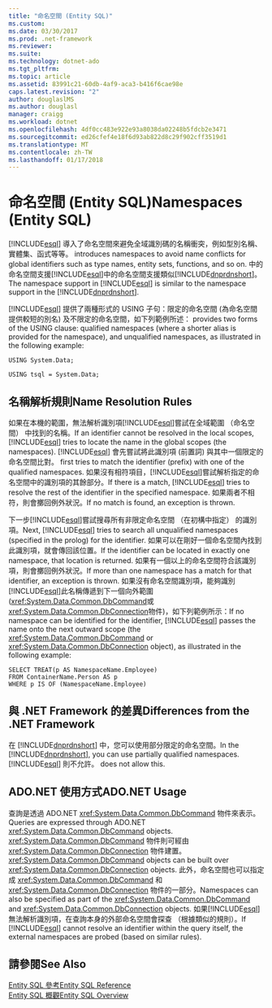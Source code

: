 ```yaml
---
title: "命名空間 (Entity SQL)"
ms.custom: 
ms.date: 03/30/2017
ms.prod: .net-framework
ms.reviewer: 
ms.suite: 
ms.technology: dotnet-ado
ms.tgt_pltfrm: 
ms.topic: article
ms.assetid: 83991c21-60db-4af9-aca3-b416f6cae98e
caps.latest.revision: "2"
author: douglaslMS
ms.author: douglasl
manager: craigg
ms.workload: dotnet
ms.openlocfilehash: 4df0cc483e922e93a8038da02248b5fdcb2e3471
ms.sourcegitcommit: ed26cfef4e18f6d93ab822d8c29f902cff3519d1
ms.translationtype: MT
ms.contentlocale: zh-TW
ms.lasthandoff: 01/17/2018
---
```

# <a name="namespaces-entity-sql"></a><span data-ttu-id="e9936-102">命名空間 (Entity SQL)</span><span class="sxs-lookup"><span data-stu-id="e9936-102">Namespaces (Entity SQL)</span></span>
[!INCLUDE[esql](../../../../../../includes/esql-md.md)]<span data-ttu-id="e9936-103"> 導入了命名空間來避免全域識別碼的名稱衝突，例如型別名稱、實體集、函式等等。</span><span class="sxs-lookup"><span data-stu-id="e9936-103"> introduces namespaces to avoid name conflicts for global identifiers such as type names, entity sets, functions, and so on.</span></span> <span data-ttu-id="e9936-104">中的命名空間支援[!INCLUDE[esql](../../../../../../includes/esql-md.md)]中的命名空間支援類似[!INCLUDE[dnprdnshort](../../../../../../includes/dnprdnshort-md.md)]。</span><span class="sxs-lookup"><span data-stu-id="e9936-104">The namespace support in [!INCLUDE[esql](../../../../../../includes/esql-md.md)] is similar to the namespace support in the [!INCLUDE[dnprdnshort](../../../../../../includes/dnprdnshort-md.md)].</span></span>  
  
 [!INCLUDE[esql](../../../../../../includes/esql-md.md)]<span data-ttu-id="e9936-105"> 提供了兩種形式的 USING 子句：限定的命名空間 (為命名空間提供較短的別名) 及不限定的命名空間，如下列範例所述：</span><span class="sxs-lookup"><span data-stu-id="e9936-105"> provides two forms of the USING clause: qualified namespaces (where a shorter alias is provided for the namespace), and unqualified namespaces, as illustrated in the following example:</span></span>  
  
 `USING System.Data;`  
  
 `USING tsql = System.Data;`  
  
## <a name="name-resolution-rules"></a><span data-ttu-id="e9936-106">名稱解析規則</span><span class="sxs-lookup"><span data-stu-id="e9936-106">Name Resolution Rules</span></span>  
 <span data-ttu-id="e9936-107">如果在本機的範圍，無法解析識別項[!INCLUDE[esql](../../../../../../includes/esql-md.md)]嘗試在全域範圍 （命名空間） 中找到的名稱。</span><span class="sxs-lookup"><span data-stu-id="e9936-107">If an identifier cannot be resolved in the local scopes, [!INCLUDE[esql](../../../../../../includes/esql-md.md)] tries to locate the name in the global scopes (the namespaces).</span></span> [!INCLUDE[esql](../../../../../../includes/esql-md.md)]<span data-ttu-id="e9936-108"> 會先嘗試將此識別項 (前置詞) 與其中一個限定的命名空間比對。</span><span class="sxs-lookup"><span data-stu-id="e9936-108"> first tries to match the identifier (prefix) with one of the qualified namespaces.</span></span> <span data-ttu-id="e9936-109">如果沒有相符項目，[!INCLUDE[esql](../../../../../../includes/esql-md.md)]嘗試解析指定的命名空間中的識別項的其餘部分。</span><span class="sxs-lookup"><span data-stu-id="e9936-109">If there is a match, [!INCLUDE[esql](../../../../../../includes/esql-md.md)] tries to resolve the rest of the identifier in the specified namespace.</span></span> <span data-ttu-id="e9936-110">如果兩者不相符，則會擲回例外狀況。</span><span class="sxs-lookup"><span data-stu-id="e9936-110">If no match is found, an exception is thrown.</span></span>  
  
 <span data-ttu-id="e9936-111">下一步[!INCLUDE[esql](../../../../../../includes/esql-md.md)]嘗試搜尋所有非限定命名空間 （在初構中指定） 的識別項。</span><span class="sxs-lookup"><span data-stu-id="e9936-111">Next, [!INCLUDE[esql](../../../../../../includes/esql-md.md)] tries to search all unqualified namespaces (specified in the prolog) for the identifier.</span></span> <span data-ttu-id="e9936-112">如果可以在剛好一個命名空間內找到此識別項，就會傳回該位置。</span><span class="sxs-lookup"><span data-stu-id="e9936-112">If the identifier can be located in exactly one namespace, that location is returned.</span></span> <span data-ttu-id="e9936-113">如果有一個以上的命名空間符合該識別項，則會擲回例外狀況。</span><span class="sxs-lookup"><span data-stu-id="e9936-113">If more than one namespace has a match for that identifier, an exception is thrown.</span></span> <span data-ttu-id="e9936-114">如果沒有命名空間識別項，能夠識別[!INCLUDE[esql](../../../../../../includes/esql-md.md)]此名稱傳遞到下一個向外範圍 (<xref:System.Data.Common.DbCommand>或<xref:System.Data.Common.DbConnection>物件)，如下列範例所示：</span><span class="sxs-lookup"><span data-stu-id="e9936-114">If no namespace can be identified for the identifier, [!INCLUDE[esql](../../../../../../includes/esql-md.md)] passes the name onto the next outward scope (the <xref:System.Data.Common.DbCommand> or <xref:System.Data.Common.DbConnection> object), as illustrated in the following example:</span></span>  
  
```  
SELECT TREAT(p AS NamespaceName.Employee)  
FROM ContainerName.Person AS p  
WHERE p IS OF (NamespaceName.Employee)  
```  
  
## <a name="differences-from-the-net-framework"></a><span data-ttu-id="e9936-115">與 .NET Framework 的差異</span><span class="sxs-lookup"><span data-stu-id="e9936-115">Differences from the .NET Framework</span></span>  
 <span data-ttu-id="e9936-116">在 [!INCLUDE[dnprdnshort](../../../../../../includes/dnprdnshort-md.md)] 中，您可以使用部分限定的命名空間。</span><span class="sxs-lookup"><span data-stu-id="e9936-116">In the [!INCLUDE[dnprdnshort](../../../../../../includes/dnprdnshort-md.md)], you can use partially qualified namespaces.</span></span> [!INCLUDE[esql](../../../../../../includes/esql-md.md)]<span data-ttu-id="e9936-117"> 則不允許。</span><span class="sxs-lookup"><span data-stu-id="e9936-117"> does not allow this.</span></span>  
  
## <a name="adonet-usage"></a><span data-ttu-id="e9936-118">ADO.NET 使用方式</span><span class="sxs-lookup"><span data-stu-id="e9936-118">ADO.NET Usage</span></span>  
 <span data-ttu-id="e9936-119">查詢是透過 ADO.NET <xref:System.Data.Common.DbCommand> 物件來表示。</span><span class="sxs-lookup"><span data-stu-id="e9936-119">Queries are expressed through ADO.NET <xref:System.Data.Common.DbCommand> objects.</span></span> <span data-ttu-id="e9936-120"><xref:System.Data.Common.DbCommand> 物件則可經由 <xref:System.Data.Common.DbConnection> 物件建置。</span><span class="sxs-lookup"><span data-stu-id="e9936-120"><xref:System.Data.Common.DbCommand> objects can be built over <xref:System.Data.Common.DbConnection> objects.</span></span> <span data-ttu-id="e9936-121">此外，命名空間也可以指定成 <xref:System.Data.Common.DbCommand> 和 <xref:System.Data.Common.DbConnection> 物件的一部分。</span><span class="sxs-lookup"><span data-stu-id="e9936-121">Namespaces can also be specified as part of the <xref:System.Data.Common.DbCommand> and <xref:System.Data.Common.DbConnection> objects.</span></span> <span data-ttu-id="e9936-122">如果[!INCLUDE[esql](../../../../../../includes/esql-md.md)]無法解析識別項，在查詢本身的外部命名空間會探查 （根據類似的規則）。</span><span class="sxs-lookup"><span data-stu-id="e9936-122">If [!INCLUDE[esql](../../../../../../includes/esql-md.md)] cannot resolve an identifier within the query itself, the external namespaces are probed (based on similar rules).</span></span>  
  
## <a name="see-also"></a><span data-ttu-id="e9936-123">請參閱</span><span class="sxs-lookup"><span data-stu-id="e9936-123">See Also</span></span>  
 [<span data-ttu-id="e9936-124">Entity SQL 參考</span><span class="sxs-lookup"><span data-stu-id="e9936-124">Entity SQL Reference</span></span>](../../../../../../docs/framework/data/adonet/ef/language-reference/entity-sql-reference.md)  
 [<span data-ttu-id="e9936-125">Entity SQL 概觀</span><span class="sxs-lookup"><span data-stu-id="e9936-125">Entity SQL Overview</span></span>](../../../../../../docs/framework/data/adonet/ef/language-reference/entity-sql-overview.md)
